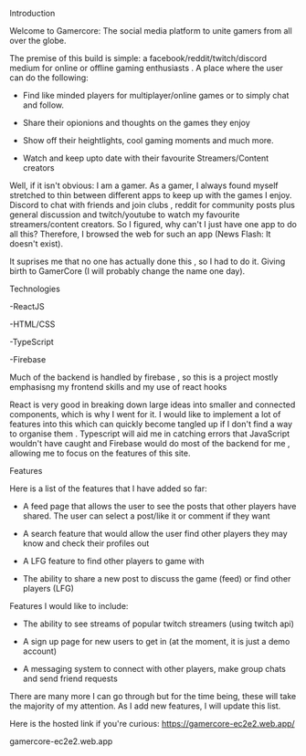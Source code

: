 
Introduction

Welcome to Gamercore: The social media platform to unite gamers from all over the globe.

The premise of this build is simple: a facebook/reddit/twitch/discord medium for online or offline gaming enthusiasts . A place where the user can do the following:

- Find like minded players for multiplayer/online games or to simply chat and follow.

- Share their opionions and thoughts on the games they enjoy

- Show off their heightlights, cool gaming moments and much more.

- Watch and keep upto date with their favourite Streamers/Content creators


Well, if it isn't obvious: I am a gamer. As a gamer, I always found myself stretched to thin between different apps to keep up with the games I enjoy. Discord to chat with friends and join clubs , reddit for community posts plus general discussion and twitch/youtube to watch my favourite streamers/content creators. So I figured, why can't I just have one app to do all this? Therefore, I browsed the web for such an app (News Flash: It doesn't exist).

It suprises me that no one has actually done this , so I had to do it. Giving birth to GamerCore (I will probably change the name one day).


Technologies

-ReactJS

-HTML/CSS

-TypeScript

-Firebase


Much of the backend is handled by firebase , so this is a project mostly emphasisng my frontend skills and my use of react hooks

React is very good in breaking down large ideas into smaller and connected components, which is why I went for it. I would like to implement a lot of features into this which can quickly become tangled up if I don't find a way to organise them . Typescript will aid me in catching errors that JavaScript wouldn't have caught and Firebase would do most of the backend for me , allowing me to focus on the features of this site.


Features


Here is a list of the features that I have added so far:

- A feed page that allows the user to see the posts that other players have shared. The user can select a post/like it or comment if they want

- A search feature that would allow the user find other players they may know and check their profiles out

- A LFG feature to find other players to game with

- The ability to share a new post to discuss the game (feed) or find other players (LFG)


Features I would like to include:

- The ability to see streams of popular twitch streamers (using twitch api)

- A sign up page for new users to get in (at the moment, it is just a demo account)

- A messaging system to connect with other players, make group chats and send friend requests

There are many more I can go through but for the time being, these will take the majority of my attention. As I add new features, I will update this list. 



Here is the hosted link if you're curious: https://gamercore-ec2e2.web.app/






























gamercore-ec2e2.web.app
